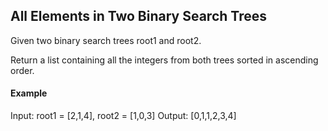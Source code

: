 ##  All Elements in Two Binary Search Trees

<div id="problem_statement">
Given two binary search trees root1 and root2.

Return a list containing all the integers from both trees sorted in ascending order.
</div>

#### Example

Input: root1 = [2,1,4], root2 = [1,0,3]
Output: [0,1,1,2,3,4]